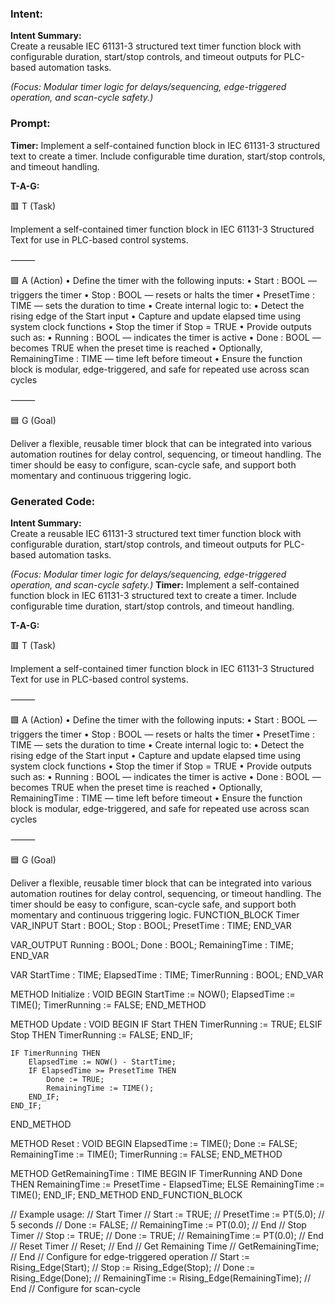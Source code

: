 ### Intent:
**Intent Summary:**  
Create a reusable IEC 61131-3 structured text timer function block with configurable duration, start/stop controls, and timeout outputs for PLC-based automation tasks.  

*(Focus: Modular timer logic for delays/sequencing, edge-triggered operation, and scan-cycle safety.)*

### Prompt:
**Timer:**
Implement a self-contained function block in IEC 61131-3 structured text to create a timer. Include configurable time duration, start/stop controls, and timeout handling.


**T-A-G:**

🟥 T (Task)

Implement a self-contained timer function block in IEC 61131-3 Structured Text for use in PLC-based control systems.

⸻

🟩 A (Action)
	•	Define the timer with the following inputs:
	•	Start : BOOL — triggers the timer
	•	Stop : BOOL — resets or halts the timer
	•	PresetTime : TIME — sets the duration to time
	•	Create internal logic to:
	•	Detect the rising edge of the Start input
	•	Capture and update elapsed time using system clock functions
	•	Stop the timer if Stop = TRUE
	•	Provide outputs such as:
	•	Running : BOOL — indicates the timer is active
	•	Done : BOOL — becomes TRUE when the preset time is reached
	•	Optionally, RemainingTime : TIME — time left before timeout
	•	Ensure the function block is modular, edge-triggered, and safe for repeated use across scan cycles

⸻

🟦 G (Goal)

Deliver a flexible, reusable timer block that can be integrated into various automation routines for delay control, sequencing, or timeout handling. The timer should be easy to configure, scan-cycle safe, and support both momentary and continuous triggering logic.

### Generated Code:
**Intent Summary:**  
Create a reusable IEC 61131-3 structured text timer function block with configurable duration, start/stop controls, and timeout outputs for PLC-based automation tasks.  

*(Focus: Modular timer logic for delays/sequencing, edge-triggered operation, and scan-cycle safety.)*
**Timer:**
Implement a self-contained function block in IEC 61131-3 structured text to create a timer. Include configurable time duration, start/stop controls, and timeout handling.


**T-A-G:**

🟥 T (Task)

Implement a self-contained timer function block in IEC 61131-3 Structured Text for use in PLC-based control systems.

⸻

🟩 A (Action)
	•	Define the timer with the following inputs:
	•	Start : BOOL — triggers the timer
	•	Stop : BOOL — resets or halts the timer
	•	PresetTime : TIME — sets the duration to time
	•	Create internal logic to:
	•	Detect the rising edge of the Start input
	•	Capture and update elapsed time using system clock functions
	•	Stop the timer if Stop = TRUE
	•	Provide outputs such as:
	•	Running : BOOL — indicates the timer is active
	•	Done : BOOL — becomes TRUE when the preset time is reached
	•	Optionally, RemainingTime : TIME — time left before timeout
	•	Ensure the function block is modular, edge-triggered, and safe for repeated use across scan cycles

⸻

🟦 G (Goal)

Deliver a flexible, reusable timer block that can be integrated into various automation routines for delay control, sequencing, or timeout handling. The timer should be easy to configure, scan-cycle safe, and support both momentary and continuous triggering logic.
FUNCTION_BLOCK Timer
VAR_INPUT
    Start : BOOL;
    Stop : BOOL;
    PresetTime : TIME;
END_VAR

VAR_OUTPUT
    Running : BOOL;
    Done : BOOL;
    RemainingTime : TIME;
END_VAR

VAR
    StartTime : TIME;
    ElapsedTime : TIME;
    TimerRunning : BOOL;
END_VAR

METHOD Initialize : VOID
BEGIN
    StartTime := NOW();
    ElapsedTime := TIME();
    TimerRunning := FALSE;
END_METHOD

METHOD Update : VOID
BEGIN
    IF Start THEN
        TimerRunning := TRUE;
    ELSIF Stop THEN
        TimerRunning := FALSE;
    END_IF;

    IF TimerRunning THEN
        ElapsedTime := NOW() - StartTime;
        IF ElapsedTime >= PresetTime THEN
            Done := TRUE;
            RemainingTime := TIME();
        END_IF;
    END_IF;
END_METHOD

METHOD Reset : VOID
BEGIN
    ElapsedTime := TIME();
    Done := FALSE;
    RemainingTime := TIME();
    TimerRunning := FALSE;
END_METHOD

METHOD GetRemainingTime : TIME
BEGIN
    IF TimerRunning AND Done THEN
        RemainingTime := PresetTime - ElapsedTime;
    ELSE
        RemainingTime := TIME();
    END_IF;
END_METHOD
END_FUNCTION_BLOCK

// Example usage:
// Start Timer
//   Start := TRUE;
//   PresetTime := PT(5.0); // 5 seconds
//   Done := FALSE;
//   RemainingTime := PT(0.0);
// End
// Stop Timer
//   Stop := TRUE;
//   Done := TRUE;
//   RemainingTime := PT(0.0);
// End
// Reset Timer
//   Reset;
// End
// Get Remaining Time
//   GetRemainingTime;
// End
// Configure for edge-triggered operation
//   Start := Rising_Edge(Start);
//   Stop := Rising_Edge(Stop);
//   Done := Rising_Edge(Done);
//   RemainingTime := Rising_Edge(RemainingTime);
// End
// Configure for scan-cycle
